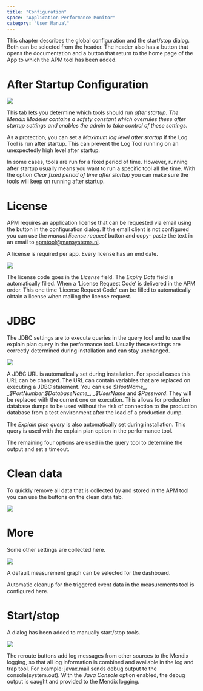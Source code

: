 ```yaml
---
title: "Configuration"
space: "Application Performance Monitor"
category: "User Manual"
---
```


This chapter describes the global configuration and the start/stop dialog. Both can be selected from the
header. The header also has a button that opens the documentation and a button that return to the home page
of the App to which the APM tool has been added.

# After Startup Configuration

![](attachments/Dashboard/Configuration_After_Startup.png)

This tab lets you determine which tools should run _after startup_.
*The Mendix Modeler contains a safety constant which overrules these after startup settings and enables the
admin to take control of these settings.*

As a protection, you can set a _Maximum log level after startup_ if the Log Tool is run after startup.
This can prevent the Log Tool running on an unexpectedly high level after startup.

In some cases, tools are run for a fixed period of time. However, running after startup usually means you
want to run a specific tool all the time. With the option _Clear fixed period of time after startup_
you can make sure the tools will keep on running after startup.

# License
APM requires an application license that can be requested via email using the button in the configuration
 dialog. If the email client is not configured you can use the _manual license request_ button and copy-
 paste the text in an email to [apmtool@mansystems.nl](mailto:apmtool@mansystems.nl). 

 A license is required per app. Every license has an end date.

![](attachments/Dashboard/Configuration_License.png)

The license code goes in the _License_ field. The _Expiry Date_ field is automatically filled. When a ‘License Request Code’ is delivered in the APM order. This one time ‘License Request Code' can be filled to automatically obtain a license when mailing the license request.

# JDBC
The JDBC settings are to execute queries in the query tool and to use the explain plan query in the
performance tool. Usually these settings are correctly determined during installation and can stay
unchanged.

![](attachments/Dashboard/Configuration_JDBC.png)                       

A JDBC URL is automatically set during installation. For special cases this URL can be changed.
The URL can contain variables that are replaced on executing a JDBC statement.
You can use _$HostName_, _$PortNumber_,_$DatabaseName_, _$UserName_ and _$Password_.
They will be replaced with the current one on execution.
This allows for production database dumps to be used without the risk of connection to the production database from a test environment after the load of a production dump.

The _Explain plan query_ is also automatically set during installation.
This query is used with the explain plan option in the performance tool.

The remaining four options are used in the query tool to determine the output and set a timeout.

# Clean data
To quickly remove all data that is collected by and stored in the APM tool you can use the buttons on
the clean data tab.

![](attachments/Dashboard/Configuration_CleanData.png)                       

# More
Some other settings are collected here.

![](attachments/Dashboard/Configuration_More.png)                       

A default measurement graph can be selected for the dashboard.

Automatic cleanup for the triggered event data in the measurements tool is configured here.

# Start/stop
A dialog has been added to manually start/stop tools.

![](attachments/Dashboard/StartStop.png)                       

The reroute buttons add log messages from other sources to the Mendix logging,
so that all log information is combined and available in the log and trap tool.
For example: javax.mail sends debug output to the console(system.out).
With the _Java Console_ option enabled, the debug output is caught and provided to the Mendix logging.